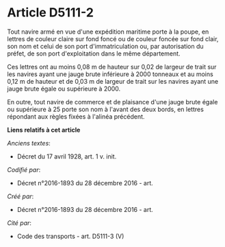 # Article D5111-2

Tout navire armé en vue d'une expédition maritime porte à la poupe, en lettres de couleur claire sur fond foncé ou de couleur
foncée sur fond clair, son nom et celui de son port d'immatriculation ou, par autorisation du préfet, de son port
d'exploitation dans le même département.

Ces lettres ont au moins 0,08 m de hauteur sur 0,02 de largeur de trait sur les navires ayant une jauge brute inférieure à
2000 tonneaux et au moins 0,12 m de hauteur et de 0,03 m de largeur de trait sur les navires ayant une jauge brute égale ou
supérieure à 2000.

En outre, tout navire de commerce et de plaisance d'une jauge brute égale ou supérieure à 25 porte son nom à l'avant des deux
bords, en lettres répondant aux règles fixées à l'alinéa précédent.

**Liens relatifs à cet article**

_Anciens textes_:

  - Décret du 17 avril 1928, art. 1 v. init.

_Codifié par_:

  - Décret n°2016-1893 du 28 décembre 2016 - art.

_Créé par_:

  - Décret n°2016-1893 du 28 décembre 2016 - art.

_Cité par_:

  - Code des transports - art. D5111-3 (V)
